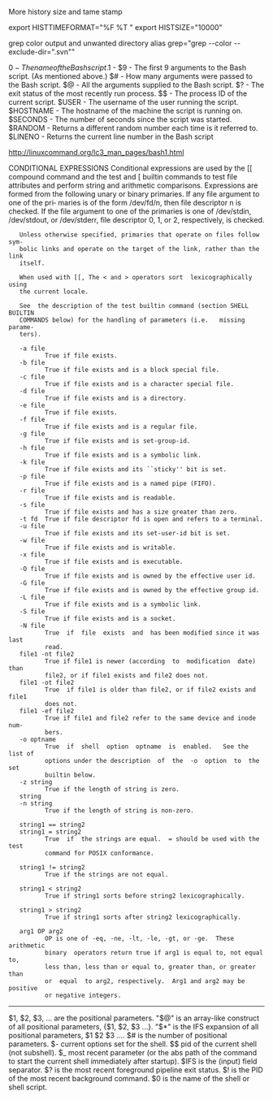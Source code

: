 More history size and tame stamp

export HISTTIMEFORMAT="%F %T "
export HISTSIZE="10000"

grep color output and unwanted directory
alias grep="grep --color --exclude-dir=\".svn\""

$0 - The name of the Bash script.$1 - $9 - The first 9 arguments to the Bash script. (As mentioned above.)
$# - How many arguments were passed to the Bash script.
$@ - All the arguments supplied to the Bash script.
$? - The exit status of the most recently run process.
$$ - The process ID of the current script.
$USER - The username of the user running the script.
$HOSTNAME - The hostname of the machine the script is running on.
$SECONDS - The number of seconds since the script was started.
$RANDOM - Returns a different random number each time is it referred to.
$LINENO - Returns the current line number in the Bash script

http://linuxcommand.org/lc3_man_pages/bash1.html 

CONDITIONAL EXPRESSIONS
       Conditional  expressions  are  used  by the [[ compound command and the
       test and [ builtin commands to test file attributes and perform  string
       and  arithmetic comparisons.  Expressions are formed from the following
       unary or binary primaries.  If any file argument to  one  of  the  pri‐
       maries is of the form /dev/fd/n, then file descriptor n is checked.  If
       the file argument to  one  of  the  primaries  is  one  of  /dev/stdin,
       /dev/stdout,  or /dev/stderr, file descriptor 0, 1, or 2, respectively,
       is checked.

       Unless otherwise specified, primaries that operate on files follow sym‐
       bolic links and operate on the target of the link, rather than the link
       itself.

       When used with [[, The < and > operators sort  lexicographically  using
       the current locale.

       See  the description of the test builtin command (section SHELL BUILTIN
       COMMANDS below) for the handling of parameters (i.e.   missing  parame‐
       ters).

       -a file
              True if file exists.
       -b file
              True if file exists and is a block special file.
       -c file
              True if file exists and is a character special file.
       -d file
              True if file exists and is a directory.
       -e file
              True if file exists.
       -f file
              True if file exists and is a regular file.
       -g file
              True if file exists and is set-group-id.
       -h file
              True if file exists and is a symbolic link.
       -k file
              True if file exists and its ``sticky'' bit is set.
       -p file
              True if file exists and is a named pipe (FIFO).
       -r file
              True if file exists and is readable.
       -s file
              True if file exists and has a size greater than zero.
       -t fd  True if file descriptor fd is open and refers to a terminal.
       -u file
              True if file exists and its set-user-id bit is set.
       -w file
              True if file exists and is writable.
       -x file
              True if file exists and is executable.
       -O file
              True if file exists and is owned by the effective user id.
       -G file
              True if file exists and is owned by the effective group id.
       -L file
              True if file exists and is a symbolic link.
       -S file
              True if file exists and is a socket.
       -N file
              True  if  file  exists  and  has been modified since it was last
              read.
       file1 -nt file2
              True if file1 is newer (according  to  modification  date)  than
              file2, or if file1 exists and file2 does not.
       file1 -ot file2
              True  if file1 is older than file2, or if file2 exists and file1
              does not.
       file1 -ef file2
              True if file1 and file2 refer to the same device and inode  num‐
              bers.
       -o optname
              True  if  shell  option  optname  is  enabled.   See the list of
              options under the description  of  the  -o  option  to  the  set
              builtin below.
       -z string
              True if the length of string is zero.
       string
       -n string
              True if the length of string is non-zero.

       string1 == string2
       string1 = string2
              True  if  the strings are equal.  = should be used with the test
              command for POSIX conformance.

       string1 != string2
              True if the strings are not equal.

       string1 < string2
              True if string1 sorts before string2 lexicographically.

       string1 > string2
              True if string1 sorts after string2 lexicographically.

       arg1 OP arg2
              OP is one of -eq, -ne, -lt, -le, -gt, or -ge.  These  arithmetic
              binary  operators return true if arg1 is equal to, not equal to,
              less than, less than or equal to, greater than, or greater  than
              or  equal  to arg2, respectively.  Arg1 and arg2 may be positive
              or negative integers.
 *********************************************************************************
 $1, $2, $3, ... are the positional parameters.
"$@" is an array-like construct of all positional parameters, {$1, $2, $3 ...}.
"$*" is the IFS expansion of all positional parameters, $1 $2 $3 ....
$# is the number of positional parameters.
$- current options set for the shell.
$$ pid of the current shell (not subshell).
$_ most recent parameter (or the abs path of the command to start the current shell immediately after startup).
$IFS is the (input) field separator.
$? is the most recent foreground pipeline exit status.
$! is the PID of the most recent background command.
$0 is the name of the shell or shell script.
